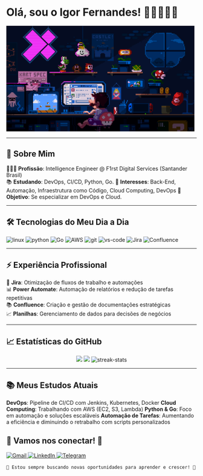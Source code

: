 # Olá, sou o Igor Fernandes! 👋🏿👨🏿‍💻
<img height="280" src="roomCod.gif">

---

## 🚀 Sobre Mim

👨🏿‍💻 **Profissão**: Intelligence Engineer @ F1rst Digital Services (Santander Brasil)  
📚 **Estudando**: DevOps, CI/CD, Python, Go.
🌱 **Interesses**: Back-End, Automação, Infraestrutura como Código, Cloud Computing, DevOps
🎯 **Objetivo**: Se especializar em DevOps e Cloud.

---

## 🛠️ Tecnologias do Meu Dia a Dia
 
![linux](	https://img.shields.io/badge/Linux-FCC624?style=for-the-badge&logo=linux&logoColor=black) ![python](https://img.shields.io/badge/Python-14354C?style=for-the-badge&logo=python&logoColor=white) ![Go](https://img.shields.io/badge/Go-00ADD8?style=for-the-badge&logo=go&logoColor=white) ![AWS](	https://img.shields.io/badge/Amazon_AWS-FF9900?style=for-the-badge&logo=amazonaws&logoColor=white) ![git](https://img.shields.io/badge/GIT-E44C30?style=for-the-badge&logo=git&logoColor=white) ![vs-code](https://img.shields.io/badge/Visual_Studio-5C2D91?style=for-the-badge&logo=visual%20studio&logoColor=white) ![Jira](https://img.shields.io/badge/Jira-0052CC?style=for-the-badge&logo=Jira&logoColor=white) ![Confluence](https://img.shields.io/badge/Confluence-172B4D?style=for-the-badge&logo=confluence&logoColor=white)

---

## ⚡ Experiência Profissional
🚀 **Jira**: Otimização de fluxos de trabalho e automações  
📊 **Power Automate**: Automação de relatórios e redução de tarefas repetitivas  
📚 **Confluence**: Criação e gestão de documentações estratégicas  
📈 **Planilhas**: Gerenciamento de dados para decisões de negócios  

---

## 📈 Estatísticas do GitHub

<p align="center"> 
<img height="170em" src="https://github-readme-stats.vercel.app/api?username=igoorfernandes&show_icons=true&theme=radical&include_all_commits=true&count_private=true"/> 
<img height="170em" src="https://github-readme-stats.vercel.app/api/top-langs/?username=igoorfernandes&layout=compact&langs_count=7&theme=radical"/> 
<img height="170em" src="https://github-readme-streak-stats.herokuapp.com/?user=igoorfernandes&theme=radical" alt="streak-stats"> 
</p>

---

## 📚 Meus Estudos Atuais

**DevOps**: Pipeline de CI/CD com Jenkins, Kubernetes, Docker
**Cloud Computing**: Trabalhando com AWS (EC2, S3, Lambda)
**Python & Go**: Foco em automação e soluções escaláveis
**Automação de Tarefas**: Aumentando a eficiência e diminuindo o retrabalho com scripts personalizados

## 💬 Vamos nos conectar! 🚀

<a href="mailto:riiguh@gmail.com">
<img src="https://img.shields.io/badge/Gmail-EA4335?style=for-the-badge&logo=gmail&logoColor=white" alt="Gmail">
</a> 
<a href="https://www.linkedin.com/in/igor-fernandes-ads/" target="_blank">
<img src="https://img.shields.io/badge/LinkedIn-0077B5?style=for-the-badge&logo=linkedin&logoColor=white" alt="LinkedIn">
</a> 
<a href="https://t.me/iguziin" target="_blank">
<img src="https://img.shields.io/badge/Telegram-2CA5E0?style=for-the-badge&logo=telegram&logoColor=white" alt="Telegram">
</a>

```
🌟 Estou sempre buscando novas oportunidades para aprender e crescer! 🚀
```



